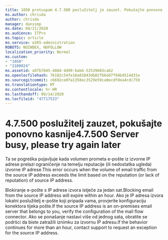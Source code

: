 ```yaml
---
title: 1050 protuspam 4.7.500 poslužitelj je zauzet. Pokušajte ponovno kasnije od [XXX.XXX.XXX.XXX]
ms.author: chrisda
author: chrisda
manager: dansimp
ms.date: 04/21/2020
ms.audience: ITPro
ms.topic: article
ms.service: o365-administration
ROBOTS: NOINDEX, NOFOLLOW
localization_priority: Normal
ms.custom:
- "1050"
- "3100024"
ms.assetid: a97b7845-4884-4d99-bab6-52539603cab2
ms.openlocfilehash: 76182c54fe16a01843db02f66dd7f94b4514d31e
ms.sourcegitcommit: c6692ce0fa1358ec3529e59ca0ecdfdea4cdc759
ms.translationtype: MT
ms.contentlocale: hr-HR
ms.lasthandoff: 09/14/2020
ms.locfileid: "47717533"
---
```

# <a name="47500-server-busy-please-try-again-later"></a><span data-ttu-id="889fc-103">4.7.500 poslužitelj zauzet, pokušajte ponovno kasnije</span><span class="sxs-lookup"><span data-stu-id="889fc-103">4.7.500 Server busy, please try again later</span></span>

<span data-ttu-id="889fc-104">Ta se pogreška pojavljuje kada volumen prometa e-pošte iz izvorne IP adrese prelazi ograničenje na temelju reputacije (ili nedostatka ugleda) izvorne IP adrese.</span><span class="sxs-lookup"><span data-stu-id="889fc-104">This error occurs when the volume of email traffic from the source IP address exceeds the limit based on the reputation (or lack of reputation) of source IP address.</span></span>

<span data-ttu-id="889fc-105">Blokiranje e-pošte s IP adrese izvora istječe za jedan sat.</span><span class="sxs-lookup"><span data-stu-id="889fc-105">Blocking email from the source IP address will expire within an hour.</span></span> <span data-ttu-id="889fc-106">Ako je IP adresa izvora lokalni poslužitelj e-pošte koji pripada vama, provjerite konfiguraciju konektora tijeka pošte.</span><span class="sxs-lookup"><span data-stu-id="889fc-106">If the source IP address is an on-premises email server that belongs to you, verify the configuration of the mail flow connector.</span></span> <span data-ttu-id="889fc-107">Ako se ponašanje nastavi više od jednog sata, obratite se podršci da biste zatražili iznimku za izvornu IP adresu.</span><span class="sxs-lookup"><span data-stu-id="889fc-107">If the behavior continues for more than an hour, contact support to request an exception for the source IP address.</span></span>

